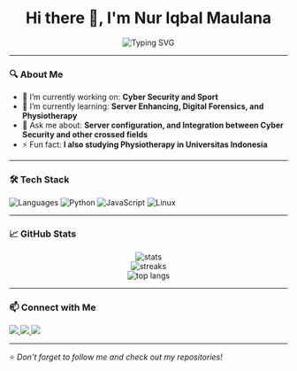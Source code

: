 <h1 align="center">Hi there 👋, I'm Nur Iqbal Maulana</h1>

<p align="center">
  <img src="https://readme-typing-svg.herokuapp.com?font=Fira+Code&size=24&duration=4000&pause=1000&center=true&vCenter=true&width=435&lines=Welcome+to+my+GitHub!;I'm+a+passionate+learner.;Let's+build+something+great+together!" alt="Typing SVG" />
</p>

---

### 🔍 About Me
- 🔭 I’m currently working on: **Cyber Security and Sport**
- 🌱 I’m currently learning: **Server Enhancing, Digital Forensics, and Physiotherapy**
- 💬 Ask me about: **Server configuration, and Integration between Cyber Security and other crossed fields**
- ⚡ Fun fact: **I also studying Physiotherapy in Universitas Indonesia**

---

### 🛠️ Tech Stack
![Languages](https://img.shields.io/badge/-Languages-000?style=flat-square)
![Python](https://img.shields.io/badge/-Python-3776AB?style=flat-square&logo=python&logoColor=white)
![JavaScript](https://img.shields.io/badge/-JavaScript-F7DF1E?style=flat-square&logo=javascript&logoColor=black)
![Linux](https://img.shields.io/badge/-Linux-FCC624?style=flat-square&logo=linux&logoColor=black)

---

### 📈 GitHub Stats
<p align="center">
  <img src="https://github-readme-stats.vercel.app/api?username=iqbalkopling01&show_icons=true&theme=radical" alt="stats" />
  <br />
  <img src="https://github-readme-streak-stats.herokuapp.com?user=iqbalkopling01&theme=radical" alt="streaks" />
  <br />
  <img src="https://github-readme-stats.vercel.app/api/top-langs/?username=iqbalkopling01&layout=compact&theme=radical" alt="top langs" />
</p>

---

### 📫 Connect with Me
<p align="left">
  <a href="https://www.linkedin.com/in/nur-iqbal-maulana-7375371ba/" target="_blank">
    <img src="https://img.shields.io/badge/-LinkedIn-0077B5?style=flat-square&logo=linkedin&logoColor=white" />
  </a>
  <a href="mailtoiqbalmaulana@gmail.com">
    <img src="https://img.shields.io/badge/-Email-D14836?style=flat-square&logo=gmail&logoColor=white" />
  </a>
  <a href="https://iqbalmln.my.id">
    <img src="https://img.shields.io/badge/-Website-000000?style=flat-square&logo=githubpages&logoColor=white" />
  </a>
</p>

---

⭐️ *Don't forget to follow me and check out my repositories!*
